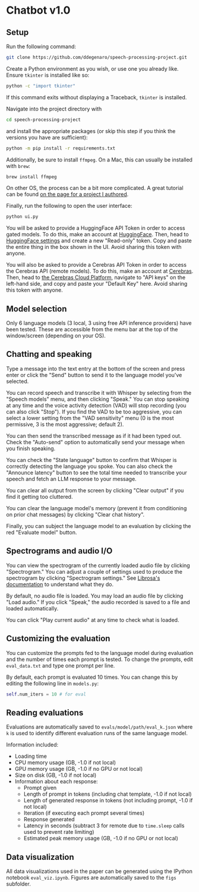 # Chatbot v1.0

## Setup

Run the following command:

```bash
git clone https://github.com/ddegenaro/speech-processing-project.git
```

Create a Python environment as you wish, or use one you already like. Ensure `tkinter` is installed like so:

```bash
python -c "import tkinter"
```

If this command exits without displaying a Traceback, `tkinter` is installed.

Navigate into the project directory with

```bash
cd speech-processing-project
```

and install the appropriate packages (or skip this step if you think the versions you have are sufficient):

```bash
python -m pip install -r requirements.txt
```

Additionally, be sure to install `ffmpeg`. On a Mac, this can usually be installed with `brew`:

```bash
brew install ffmpeg
```

On other OS, the process can be a bit more complicated. A great tutorial can be found [on the page for a project I authored](https://ddegenaro.github.io/whisper-ui/).

Finally, run the following to open the user interface:

```bash
python ui.py
```

You will be asked to provide a HuggingFace API Token in order to access gated models. To do this, make an account at [HuggingFace](https://huggingface.co/). Then, head to [HuggingFace settings](https://huggingface.co/settings/tokens) and create a new "Read-only" token. Copy and paste the entire thing in the box shown in the UI. Avoid sharing this token with anyone.

You will also be asked to provide a Cerebras API Token in order to access the Cerebras API (remote models). To do this, make an account at [Cerebras](https://cloud.cerebras.ai/?utm_source=inferencedocs). Then, head to [the Cerebras Cloud Platform](https://cloud.cerebras.ai/platform/), navigate to "API keys" on the left-hand side, and copy and paste your "Default Key" here. Avoid sharing this token with anyone.

## Model selection

Only 6 language models (3 local, 3 using free API inference providers) have been tested. These are accessible from the menu bar at the top of the window/screen (depending on your OS).

## Chatting and speaking

Type a message into the text entry at the bottom of the screen and press enter or click the "Send" button to send it to the language model you've selected.

You can record speech and transcribe it with Whisper by selecting from the "Speech models" menu, and then clicking "Speak." You can stop speaking at any time and the voice activity detection (VAD) will stop recording (you can also click "Stop"). If you find the VAD to be too aggressive, you can select a lower setting from the "VAD sensitivity" menu (0 is the most permissive, 3 is the most aggressive; default 2).

You can then send the transcribed message as if it had been typed out. Check the "Auto-send" option to automatically send your message when you finish speaking.

You can check the "State language" button to confirm that Whisper is correctly detecting the language you spoke. You can also check the "Announce latency" button to see the total time needed to transcribe your speech and fetch an LLM response to your message.

You can clear all output from the screen by clicking "Clear output" if you find it getting too cluttered.

You can clear the language model's memory (prevent it from conditioning on prior chat messages) by clicking "Clear chat history".

Finally, you can subject the language model to an evaluation by clicking the red "Evaluate model" button.

## Spectrograms and audio I/O

You can view the spectrogram of the currently loaded audio file by clicking "Spectrogram." You can adjust a couple of settings used to produce the spectrogram by clicking "Spectrogram settings." See [Librosa's documentation](https://librosa.org/doc/latest/generated/librosa.feature.melspectrogram.html) to understand what they do.

By default, no audio file is loaded. You may load an audio file by clicking "Load audio." If you click "Speak," the audio recorded is saved to a file and loaded automatically.

You can click "Play current audio" at any time to check what is loaded.

## Customizing the evaluation

You can customize the prompts fed to the language model during evaluation and the number of times each prompt is tested. To change the prompts, edit `eval_data.txt` and type one prompt per line.

By default, each prompt is evaluated 10 times. You can change this by editing the following line in `models.py`:

```python
self.num_iters = 10 # for eval
```

## Reading evaluations

Evaluations are automatically saved to `evals/model/path/eval_k.json` where `k` is used to identify different evaluation runs of the same language model.

Information included:

- Loading time
- CPU memory usage (GB, -1.0 if not local)
- GPU memory usage (GB, -1.0 if no GPU or not local)
- Size on disk (GB, -1.0 if not local)
- Information about each response:
  - Prompt given
  - Length of prompt in tokens (including chat template, -1.0 if not local)
  - Length of generated response in tokens (not including prompt, -1.0 if not local)
  - Iteration (if executing each prompt several times)
  - Response generated
  - Latency in seconds (subtract 3 for remote due to `time.sleep` calls used to prevent rate limiting)
  - Estimated peak memory usage (GB, -1.0 if no GPU or not local)

## Data visualization

All data visualizations used in the paper can be generated using the IPython notebook `eval_viz.ipynb`. Figures are automatically saved to the `figs` subfolder.
